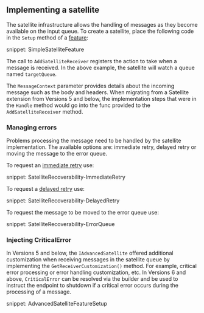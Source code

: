 
## Implementing a satellite

The satellite infrastructure allows the handling of messages as they become available on the input queue. To create a satellite, place the following code in the `Setup` method of a [feature](/nservicebus/pipeline/features.md#feature-api):

snippet: SimpleSatelliteFeature

The call to `AddSatelliteReceiver` registers the action to take when a message is received. In the above example, the satellite will watch a queue named `targetQueue`. 

The `MessageContext` parameter provides details about the incoming message such as the body and headers. When migrating from a Satellite extension from Versions 5 and below, the implementation steps that were in the `Handle` method would go into the func provided to the `AddSatelliteReceiver` method.


### Managing errors

Problems processing the message need to be handled by the satellite implementation. The available options are: immediate retry, delayed retry or moving the message to the error queue.

To request an [immediate retry](/nservicebus/recoverability/#immediate-retries) use:

snippet: SatelliteRecoverability-ImmediateRetry

To request a [delayed retry](/nservicebus/recoverability/#delayed-retries) use:

snippet: SatelliteRecoverability-DelayedRetry

To request the message to be moved to the error queue use:

snippet: SatelliteRecoverability-ErrorQueue


### Injecting CriticalError

In Versions 5 and below, the `IAdvancedSatellite` offered additional customization when receiving messages in the satellite queue by implementing the `GetReceiverCustomization()` method. For example, critical error processing or error handling customization, etc. In Versions 6 and above, `CriticalError` can be resolved via the builder and be used to instruct the endpoint to shutdown if a critical error occurs during the processing of a message.

snippet: AdvancedSatelliteFeatureSetup
